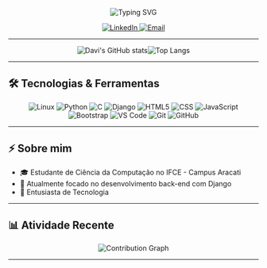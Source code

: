 <p align="center">
  <img src="https://readme-typing-svg.herokuapp.com?font=Fira+Code&weight=600&size=22&pause=1000&color=FFDD00&center=true&vCenter=true&width=435&lines=Olá+Me+chamo+Davi+Moreira!+🖐️" alt="Typing SVG" />
</p>


<p align="center">
  <a href="https://www.linkedin.com/in/daavimoreira/">
    <img src="https://img.shields.io/badge/LinkedIn-0077B5?style=for-the-badge&logo=linkedin&logoColor=white" alt="LinkedIn">
  </a>
  <a href="mailto:davimoreirax2021@gmail.com">
    <img src="https://img.shields.io/badge/Gmail-D14836?style=for-the-badge&logo=gmail&logoColor=white" alt="Email">
  </a>
</p>


---

<p style="display: flex; justify-content: center; align-items: center;">
  <img src="https://github-readme-stats.vercel.app/api?username=daavim&show_icons=true&theme=highcontrast" alt="Davi's GitHub stats"/>
  <img src="https://github-readme-stats.vercel.app/api/top-langs/?username=daavim&layout=compact&theme=highcontrast" alt="Top Langs"/>
  
</p>




---


## 🛠️ Tecnologias & Ferramentas

<p align="center">
  <img src="https://img.shields.io/badge/Linux-FCC624?style=for-the-badge&logo=linux&logoColor=black" alt="Linux" />
  <img src="https://img.shields.io/badge/Python-14354C?style=for-the-badge&logo=python&logoColor=white" alt="Python" />
  <img src="https://img.shields.io/badge/C-00599C?style=for-the-badge&logo=c&logoColor=white" alt="C" />
  <img src="https://img.shields.io/badge/Django-092E20?style=for-the-badge&logo=django&logoColor=white" alt="Django" />
  <img src="https://img.shields.io/badge/HTML5-E34F26?style=for-the-badge&logo=html5&logoColor=white" alt="HTML5" />
  <img src="https://img.shields.io/badge/CSS3-1572B6?style=for-the-badge&logo=css3&logoColor=white" alt="CSS" />
  <img src="https://img.shields.io/badge/JavaScript-F7DF1E?style=for-the-badge&logo=javascript&logoColor=black" alt="JavaScript" />
  <img src="https://img.shields.io/badge/Bootstrap-563D7C?style=for-the-badge&logo=bootstrap&logoColor=white" alt="Bootstrap" />
  <img src="https://img.shields.io/badge/VS%20Code-007ACC?style=for-the-badge&logo=visual-studio-code&logoColor=white" alt="VS Code" />
  <img src="https://img.shields.io/badge/Git-F05032?style=for-the-badge&logo=git&logoColor=white" alt="Git" />
  <img src="https://img.shields.io/badge/GitHub-181717?style=for-the-badge&logo=github&logoColor=white" alt="GitHub" />
</p>


---


## ⚡ Sobre mim

- 🎓 Estudante de Ciência da Computação no IFCE - Campus Aracati
- 🌱 Atualmente focado no desenvolvimento back-end com Django
- 🐧 Entusiasta de Tecnologia


---


## 📊 Atividade Recente

<p align="center">
  <img src="https://github-readme-activity-graph.vercel.app/graph?username=daavim&theme=react-dark" alt="Contribution Graph" />
</p>


---
